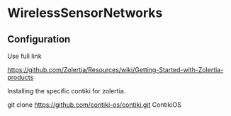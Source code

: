 # WirelessSensorNetworks

## Configuration

Use full link

https://github.com/Zolertia/Resources/wiki/Getting-Started-with-Zolertia-products

Installing the specific contiki for zolertia.

git clone https://github.com/contiki-os/contiki.git ContikiOS
